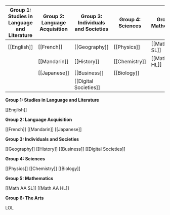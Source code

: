| **Group 1: Studies in Language and Literature** | **Group 2: Language Acquisition**<br> | **Group 3: Individuals and Societies** | **Group 4: Sciences** | **Group 5: Mathematics** | **Group 6: Arts** |
| ---- | ---- | ---- | ---- | ---- | ---- |
| [[English]] | [[French]] | [[Geography]] | [[Physics]] | [[Math AA SL]] | LOL |
|  | [[Mandarin]] | [[History]] | [[Chemistry]] | [[Math AA HL]] |  |
|  | [[Japanese]] | [[Business]] | [[Biology]] |  |  |
|  |  | [[Digital Societies]] |  |  |  |



**Group 1: Studies in Language and Literature**

[[English]]

**Group 2: Language Acquisition**

[[French]]
[[Mandarin]]
[[Japanese]]

**Group 3: Individuals and Societies**

[[Geography]]
[[History]]
[[Business]]
[[Digital Societies]]

**Group 4: Sciences**

[[Physics]]
[[Chemistry]]
[[Biology]]

**Group 5: Mathematics**

[[Math AA SL]]
[[Math AA HL]]

**Group 6: The Arts**

LOL